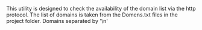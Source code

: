 This utility is designed to check the availability of the domain list via the http protocol. The list of domains is taken from the Domens.txt files in the project folder.
Domains separated by '\n'